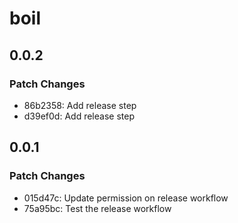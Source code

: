# boil

## 0.0.2

### Patch Changes

- 86b2358: Add release step
- d39ef0d: Add release step

## 0.0.1

### Patch Changes

- 015d47c: Update permission on release workflow
- 75a95bc: Test the release workflow
